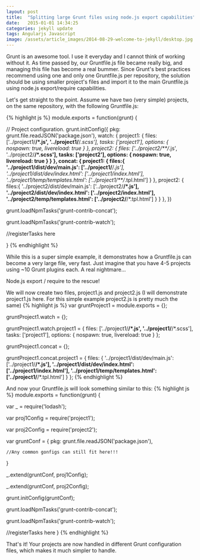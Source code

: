 ```yaml
---
layout: post
title:  "Splitting large Grunt files using node.js export capabilities"
date:   2015-01-01 14:34:25
categories: jekyll update
tags: Angularjs Javascript
image: /assets/article_images/2014-08-29-welcome-to-jekyll/desktop.jpg
---
```

Grunt is an awesome tool. I use it everyday and I cannot think of working without it. As time passed by, our Gruntfile.js file became really big, and managing this file has become a real bummer. Since Grunt's best practices recommend using one and only one Gruntfile.js per repository, the solution should be using smaller project's files and import it to the main Gruntfile.js using node.js export/require capabilities.

Let's get straight to the point. Assume we have two (very simple) projects, on the same repository, with the following Gruntfile.js:

{% highlight js %}
module.exports = function(grunt) {

// Project configuration.
  grunt.initConfig({
    pkg: grunt.file.readJSON('package.json'),
    watch: {
      project1: {
        files: ['../project1/**/*.js', '../project1/**/*.scss'],
        tasks: ['project1'],
        options: {
            nospawn: true,
            livereload: true
        }
      },
      project2: {
        files: ['../project2/**/*.js', '../project2/**/*.scss'],
        tasks: ['project2'],
        options: {
          nospawn: true,
          livereload: true
        }
      }
    },
    concat: {
      project1: {
        files:{
          '../project1/dist/dev/main.js': ['../project1/**/*.js'],
          '../project1/dist/dev/index.html': ['../project1/index.html'],
          '../project1/temp/templates.html': ['../project1/**/*.tpl.html']
        }
      },
      project2: {
        files:{
          '../project2/dist/dev/main.js': ['../project2/**/*.js'],
          '../project2/dist/dev/index.html': ['../project2/index.html'],
          '../project2/temp/templates.html': ['../project2/**/*.tpl.html']
        }
      }
    },
  })
  
  grunt.loadNpmTasks('grunt-contrib-concat');

  grunt.loadNpmTasks('grunt-contrib-watch');

  //registerTasks here

}
{% endhighlight %}

While this is a super simple example, it demonstrates how a Gruntfile.js can become a very large file, very fast. Just imagine that you have 4-5 projects using ~10 Grunt plugins each. A real nightmare...

Node.js export / require to the rescue!

We will now create two files, project1.js and project2.js (I will demonstrate project1.js here. For this simple example project2.js is pretty much the same)
{% highlight js %}
var gruntProject1 = module.exports = {};

gruntProject1.watch = {};

gruntProject1.watch.project1 = {
  files: ['../project1/**/*.js', '../project1/**/*.scss'],
  tasks: ['project1'],
  options: {
    nospawn: true,
    livereload: true
  }
};


gruntProject1.concat = {};

gruntProject1.concat.project1 = {
  files: {
    '../project1/dist/dev/main.js': ['../project1/**/*.js'],
    '../project1/dist/dev/index.html': ['../project1/index.html'],
    '../project1/temp/templates.html': ['../project1/**/*.tpl.html']
   }
};
{% endhighlight %}

And now your Gruntfile.js will look something similar to this:
{% highlight js %}
module.exports = function(grunt) {

  var _ = require('lodash');

  var proj1Config = require('project1');

  var proj2Config = require('project2');

  var gruntConf = {
    pkg: grunt.file.readJSON('package.json'),

    //Any common gonfigs can still fit here!!!
  }

  _.extend(gruntConf, proj1Config);

  _.extend(gruntConf, proj2Config);

  grunt.initConfig(gruntConf);

  grunt.loadNpmTasks('grunt-contrib-concat');

  grunt.loadNpmTasks('grunt-contrib-watch');

  //registerTasks here
}
{% endhighlight %}

That's it! Your projects are now handled in different Grunt configuration files, which makes it much simpler to handle.

[jekyll]:      http://jekyllrb.com
[jekyll-gh]:   https://github.com/jekyll/jekyll
[jekyll-help]: https://github.com/jekyll/jekyll-help
